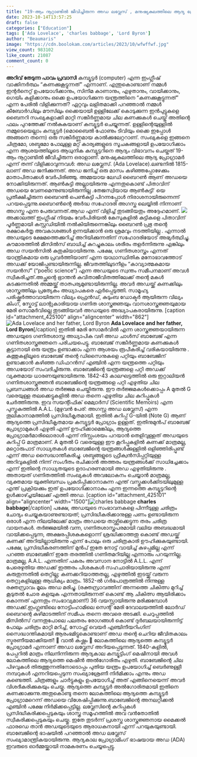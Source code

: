 ```yaml
---
title: "19-ആം നൂറ്റാണ്ടില്‍ ജീവിച്ചിരുന്ന അഡ ലവ്ലേസ് , മനുഷ്യകുലത്തിലെ ആദ്യ പ്രോഗ്രാമര്‍"
date: 2023-10-14T13:57:25
draft: false
categories: ["Education"]
tags: ['Ada Lovelace', 'charles babbage', 'Lord Byron']
author: "Beaumaris"
image: "https://cdn.boolokam.com/articles/2023/10/wfwffwf.jpg"
view_count: 983102
like_count: 21087
comment_count: 0
---
```


**അറിവ് തേടുന്ന പാവം പ്രവാസി** കമ്പ്യൂട്ടര്‍ (computer) എന്ന ഇംഗ്ലീഷ് വാക്കിനര്‍ത്ഥം “കണക്കുകൂട്ടുന്നത്” എന്നാണ്. എന്തുകൊണ്ടാണ് നമ്മള്‍ ഇന്റര്‍നെറ്റ് ഉപയോഗിക്കാനും, സിനിമ കാണാനും, എഴുതാനും, വായിക്കാനും, ഗെയിം കളിക്കാനും ഒക്കെ ഉപയോഗിക്കുന്ന യന്ത്രത്തിനെ “കണക്കുകൂട്ടുന്നത്” എന്ന പേരില്‍ വിളിക്കുന്നത്? ഏറ്റവും ലളിതമാക്കി പറഞ്ഞാല്‍ നമ്മള്‍ കീബോര്‍ഡിലും മൗസിലും ഒക്കെയായി ഉള്ളിലേക്ക് കൊടുക്കുന്ന ഇന്‍പുട്ടുകളെ ബൈനറി സംഖ്യകളാക്കി മാറ്റി സങ്കീര്‍ണ്ണമായ ചില കണക്കുകള്‍ ചെയ്ത് അതിന്റെ ഫലം പുറത്തേക്ക് നല്‍കുകയാണ് കമ്പ്യൂട്ടര്‍ ചെയ്യുന്നത്. ഉള്ളിന്റെയുള്ളില്‍ നമ്മുടെയെല്ലാം കമ്പ്യൂട്ടര്‍ (മൊബൈല്‍ ഫോണും ടിവിയും ഒക്കെ ഇപ്പോള്‍ അങ്ങനെ തന്നെ) ഒരു സങ്കീര്‍ണ്ണമായ കാല്‍ക്കുലേറ്ററാണ്. സംഖ്യകളെ ഇങ്ങനെ ചിത്രമോ, ശബ്ദമോ പോലുള്ള മറ്റ് കാര്യങ്ങളുടെ സൂചകങ്ങളായി ഉപയോഗിക്കാം എന്ന ആശയത്തിലൂടെ ആധുനിക കമ്പ്യൂട്ടറിനെ ആദ്യം വിഭാവനം ചെയ്തത് 19-ആം നൂറ്റാണ്ടില്‍ ജീവിച്ചിരുന്ന ഒരാളാണ്. മനുഷ്യകുലത്തിലെ ആദ്യ പ്രോഗ്രാമര്‍ എന്ന് തന്ന് വിളിക്കാവുന്നവള്‍: അഡ ലവ്ലേസ്. (Ada Lovelace).ലണ്ടനില്‍ 1815-ലാണ് അഡ ജനിക്കുന്നത്. അഡ ജനിച്ച് ഒരു മാസം കഴിഞ്ഞപ്പോഴേക്കും മാതാപിതാക്കള്‍ വേര്‍പിരിഞ്ഞു. അമ്മയായ ലേഡി ബൈറണ്‍ ആണ് അഡയെ നോക്കിയിരുന്നത്. ആണ്‍കുട്ടി അല്ലായിരുന്നു എന്നതുകൊണ്ട് പിതാവിന് അഡയെ വേണമെന്നുണ്ടായിരുന്നില്ല .തേജസ്വിയായ ആൺകുട്ടി' യെ പ്രതീക്ഷിച്ചിരുന്ന ബൈറൺ പെൺകുട്ടി പിറന്നപ്പോൾ നിരാശനായിരുന്നെന്ന് പറയപ്പെടുന്നു.ബൈറൺന്റെ അർദ്ധ സഹോദരി അഗസ്ത ലെയ്യിൽ നിന്നാണ് അഗസ്ത എന്ന പേരുവന്നത്.ആഡ എന്ന് വിളിച്ച് തുടങ്ങിയതും അദ്ദേഹമാണ്. ![](https://cdn.boolokam.com/articles/2023/10/wfwfwfff-scaled.jpg)അക്കാലത്ത് ഇംഗ്ലീഷ് നിയമം വേർപിരിയൽ കേസുകളിൽ കുട്ടികളെ പിതാവിന് പൂർണ്ണമായി കസ്റ്റഡിയിൽ നൽകിയിരുന്നെങ്കിലും ബൈറൺ പ്രഭു തന്റെ രക്ഷാകർതൃ അവകാശങ്ങൾ ഉന്നയിക്കാൻ ഒരു ശ്രമവും നടത്തിയില്ല . എന്നാൽ അഡയുടെ ക്ഷേമത്തെക്കുറിച്ച് അറിയിക്കുന്നതിന് സഹോദരിയോട് അഭ്യർത്ഥിച്ചു. കൗമാരത്തില്‍ മീസില്‍സ് ബാധിച്ച് കുറച്ചുകാലം ശരീരം തളര്‍ന്നിരുന്നു എങ്കിലും അഡ സയന്‍സില്‍ കുതുകിയായിരുന്നു. പക്ഷേ, ഗണിതശാസ്ത്രം എന്നത് യാന്ത്രികമായ ഒരു പ്രവര്‍ത്തിയാണ് എന്ന യാഥാസ്ഥിതിക മനോഭാവത്തോട് അഡക്ക് യോജിപ്പുണ്ടായിരുന്നില്ല. ജീവതത്തിലുടനീളം “കാവ്യാത്മകമായ സയന്‍സ്” (“poetic science”) എന്ന അഡയുടെ സ്വന്തം സമീപനമാണ് അവള്‍ സ്വീകരിച്ചത്.അച്ഛന്റെ ഭ്രാന്തന്‍ കവിതാജീവിതത്തിലേക്ക് തന്റെ മകള്‍ കടക്കുന്നതില്‍ അമ്മയ്ക്ക് താത്പര്യമുണ്ടായിരുന്നില്ല. അവര്‍ അഡയ്ക്ക് കണക്കിലും ശാസ്ത്രത്തിലും പ്രത്യേകം അധ്യാപകരെ ഏര്‍പ്പെടുത്തി. സാമൂഹ്യ പരിഷ്ക്കര്‍ത്താവായിരുന്ന വില്യം ഫ്രെന്‍ഡ്, കുടുംബ ഡോക്ടര്‍ ആയിരുന്ന വില്യം കിംഗ്, സ്കോട്ട് ലാന്റുകാരിയായ ഗണിത ശാസ്ത്രജ്ഞയും വാനശാസ്ത്രജ്ഞയുമായ മേരി സൊമര്‍വില്ലെ തുടങ്ങിയവര്‍ അഡയുടെ അദ്ധ്യാപകരായിരുന്നു. [caption id="attachment_425100" align="aligncenter" width="862"]![Ada Lovelace and her father, Lord Byron](https://cdn.boolokam.com/articles/2023/10/ffwfwffwwww.jpg) **Ada Lovelace and her father, Lord Byron**[/caption] ഇതിൽ മേരി സോമര്‍വില്‍ എന്ന ശാസ്ത്രജ്ഞയായിരുന്ന അഡയുടെ ഗണിതശാസ്ത്ര അധ്യാപിക വഴി അഡ ചാള്‍സ് ബാബേജ് എന്ന ഗണിതശാസ്ത്രജ്ഞനെ പരിചയപെട്ടു. ബാബേജ് സങ്കീര്‍ണ്ണമായ കണക്കുകള്‍ കൂട്ടാനായി ഒരു യന്ത്രം ഉണ്ടാക്കാം എന്ന ആശയം രൂപീകരിച്ച് വരികയായിരുന്നു . കത്തുകളിലൂടെ ബാബേജ് തന്റെ ഡിസൈനുകളെ പറ്റിയും ബാബേജിന് ഉണ്ടാക്കാന്‍ കഴിഞ്ഞ ഡിഫറന്‍സ് എഞ്ചിന്‍ എന്ന യന്ത്രത്തെ പറ്റിയും അഡയോട് സംവദിച്ചിരുന്നു. ബാബേജിന്റെ യന്ത്രങ്ങളെ പറ്റി അഡക്ക് വ്യക്തമായ ധാരണയുണ്ടായിരുന്നു. 1842-43 കാലഘട്ടത്തില്‍ ഒരു ഇറ്റാലിയന്‍ ഗണിതശാസ്ത്രജ്ഞന്‍ ബാബേജിന്റെ യന്ത്രങ്ങളെ പറ്റി എഴുതിയ ചില പ്രബന്ധങ്ങള്‍ അഡ തര്‍ജ്ജമ ചെയ്തിരുന്നു. ഈ തര്‍ജ്ജമകള്‍ക്കൊപ്പം A മുതല്‍ G വരെയുള്ള തലക്കെട്ടുകളില്‍ അഡ തന്നെ എഴുതിയ ചില കുറിപ്പുകള്‍ ചേര്‍ത്തിരുന്നു. ഇവ സയന്റിഫിക് മെമ്വാര്‍സ് (Scientific Memoirs) എന്ന പുസ്തകത്തില്‍ A.A.L. (മുഴുവന്‍ പേര്: അഗസ്റ്റ അഡ ലവ്ലേസ്) എന്ന തൂലികാനാമത്തില്‍ പ്രസിദ്ധീകൃതമായി. ഇതില്‍ കുറിപ്പ് G-യില്‍ (Note G) ആണ് ആദ്യത്തെ പ്രസിദ്ധീകൃതമായ കമ്പ്യൂട്ടര്‍ പ്രോഗ്രാം ഉള്ളത്. ഇതിനുമുന്‍പ് ബാബേജ് പ്രോഗ്രാമുകള്‍ എഴുതി എന്ന് ഊഹിക്കാമെങ്കിലും, ആദ്യത്തെ പ്രോഗ്രാമര്‍മാരിലൊരാള്‍ എന്ന് നിസ്സംശയം പറയാന്‍ തെളിവുള്ളത് അഡയുടെ കുറിപ്പ് G മാത്രമാണ്. A മുതല്‍ G വരെയുള്ള ഈ കൂറിപ്പുകളില്‍ കണക്ക് മാത്രമല്ല, മറ്റൊരുപാട് സാധ്യതകള്‍ ബാബേജിന്റെ യന്ത്രങ്ങള്‍ക്കുള്ളില്‍ ഒളിഞ്ഞിരിപ്പുണ്ട് എന്ന് അഡ സൈദ്ധാന്തീകരിച്ചു. ശബ്ദങ്ങളുടെ ഫ്രീക്വന്‍സിപ്പറ്റിയുള്ള അറിവുകളില്‍ നിന്ന് സംഗീതം രചിക്കാന്‍ അത്തരം യന്ത്രങ്ങള്‍ക്ക് സാധിച്ചേക്കാം എന്ന് ഇതിന്റെ സാധ്യതയുടെ ഉദാഹരണമായി അഡ എഴുതിയിരുന്നു . അതായത് ഗണിതത്തില്‍ സംഖ്യകള്‍ അവലോകനം ചെയ്യാന്‍ മാത്രമല്ല, വ്യക്തമായ യുക്തിബന്ധം പ്രകടിപ്പിക്കാനാകുന്ന എന്ത് വസ്തുക്കള്‍ക്കിടയിലുമുള്ള എന്ത് പ്രക്രിയക്കും ഇത് ഉപയോഗിക്കാനാകും എന്ന ഇന്നത്തെ കമ്പ്യൂട്ടറിന്റെ ഉള്‍ക്കാഴ്ച്ചയിലേക്ക് എത്തി അഡ. [caption id="attachment_425101" align="aligncenter" width="1500"]![charles babbage](https://cdn.boolokam.com/articles/2023/10/cacaaca.jpg) **charles babbage**[/caption] പക്ഷേ, അഡയുടെ സംഭാവനകളെ പിന്നീടുള്ള ചരിത്രം ചോദ്യം ചെയ്യുകയാണുണ്ടായത്; പ്രസിദ്ധീകരിക്കാനുള്ള പണം ഉണ്ടായിരുന്ന ഒരാള്‍ എന്ന നിലയിലേക്ക് മാത്രം അഡയെ താഴ്ത്തിക്കെട്ടുന്ന തരം ചരിത്ര വായനകള്‍. തര്‍ജ്ജമയില്‍ വന്ന, ഗണിതശാസ്ത്രപരമായി വലിയ അബദ്ധമായി വായിക്കപ്പെടുന്ന, അക്ഷരപ്പിശകുകളൊന്ന് ശ്രദ്ധിക്കാത്തതു കൊണ്ട് അഡയ്ക്ക് കണക്ക് അറിയില്ലായിരുന്നു എന്ന് പോലും ഒരു ചരിത്രകാരി ഊഹിക്കുകയുണ്ടായി. പക്ഷേ, പ്രസിദ്ധീകരണത്തിന് മുന്‍പ് ഇതേ നോട്ട് വായിച്ച് കുഴപ്പമില്ല എന്ന് പറഞ്ഞ ബാബേജിന് ഇതേ തരത്തില്‍ ഗണിതമറിയില്ല എന്നാരും പറയുന്നില്ല. മാത്രമല്ല, A.A.L. എന്നതിന് പകരം അവസാന നോട്ടില്‍ A.L.L. എന്ന് പേരെഴുതിയ അഡക്ക് ഇത്തരം പിശകുകള്‍ സഹചാരിയായിരുന്നു എന്ന് കരുതുന്നതില്‍ തെറ്റില്ല; കണക്കറിയാത്തതല്ല, എഴുത്തില്‍ ഇടയ്ക്ക് വരുന്ന തെറ്റുകളിലുള്ള ആധിക്യം മാത്രം. 1852-ല്‍ ഗര്‍ഭപാത്രത്തില്‍ നിന്നുള്ള രക്തസ്രാവം മൂലം അഡ മരിച്ചു. (രക്തസ്രാവത്തിന് അന്നത്തെ ചികിത്സ മുറിച്ച് കൂടുതല്‍ ചോര കളയുക എന്നതായിരുന്നത് കൊണ്ട് ആ ചികിത്സ ആയിരിക്കാം കൊന്നത് എന്നതും സംഭാവ്യമാണ്!) 36 വയസ്സായിരുന്നു മരിക്കുമ്പോള്‍ അഡക്ക്.ഇംഗ്ലണ്ടിലെ നോട്ടിംഹാമിലെ സെന്റ് മേരി ദേവാലയത്തില്‍ ലോര്‍ഡ് ബൈറന്റെ കുഴിമാടത്തിന് സമീപം തന്നെ അവരെ അടക്കി. ചെറുപ്പത്തില്‍ മീസില്‍സ് വന്നതുപോലെ പലതരം രോഗങ്ങള്‍ കൊണ്ട് ദുര്‍ബലയായിരുന്നിട്ട് പോലും ചരിത്രം മാറ്റി മറിച്ച്, സോഫ്റ്റ് വെയര്‍ എഞ്ചിനീയറിംഗിന് സൈദ്ധാന്തികമായി ആരംഭമിട്ടുകൊണ്ടാണ് അഡ തന്റെ ചെറിയ ജീവിതകാലം സ്മരണീയമാക്കിയത്! 💢 വാൽ കഷ്ണം 💢 ലോകത്തിലെ ആദ്യത്തെ കമ്പ്യൂട്ടർ പ്രോഗ്രാമർ എന്നാണ് അഡാ ലവ്ലേസ് അറിയപ്പെടുന്നത്. 1840-കളിൽ, പേപ്പറിൽ മാത്രം നിലനിന്നിരുന്ന ആദ്യകാല കമ്പ്യൂട്ടിംഗ് മെഷീനായി അവൾ ലോകത്തിലെ ആദ്യത്തെ മെഷീൻ അൽഗോരിതം എഴുതി. ബാബേജിന്റെ ചില പിഴവുകള്‍ തിരുത്തുന്നതിനോടൊപ്പം പുതിയ യന്ത്രം ഉപയോഗിച്ച് ബെര്‍ണുള്ളീ നമ്പറുകള്‍ എന്നറിയപ്പെടുന്ന സംഖ്യാശ്രേണീ നിര്‍മിക്കാം എന്നും അഡ കണ്ടെത്തി. ചിത്രങ്ങളൂം ചാര്‍ട്ടുകളും ഉപയോഗിച്ച് അത് എങ്ങിനെയെന്ന് അവര്‍ വിശദീകരിക്കുകയും ചെയ്തു. ആദ്യത്തെ കമ്പ്യൂട്ടര്‍ അല്‍ഗോരിതമായി ഇതിനെ കണക്കാക്കുന്നു.അതുകൊണ്ടു തന്നെ ലോകത്തിലെ ആദ്യത്തെ കമ്പ്യൂട്ടര്‍ പ്രോഗ്രാമറെന്ന് അഡയെ വിശേഷിപ്പിക്കുന്നു.ബാബേജിന്റെ അനലറ്റിക്കല്‍ എഞ്ചിന്‍ പക്ഷേ നിര്‍മിക്കപ്പെട്ടില്ല. ലവ്ലേസിന്റെ കുറിപ്പുകള്‍ പ്രസിദ്ധീകരിക്കപ്പെടുകയും ശാസ്ത്ര സമൂഹത്തില്‍ അവ വന്‍തോതില്‍ സ്വീകരിക്കപ്പെടുകയും ചെയ്തു. ഇതേ തുടര്‍ന്ന് പ്രശസ്ത ശാസ്ത്രജ്ഞനായ മൈക്കല്‍ ഫാരഡെ താന്‍ അഡയുടെയുടെ ആരാധകനായി എന്ന് പറയുകയുണ്ടായി. ബാബേജിന്റെ ഭാഷയില്‍ പറഞ്ഞാല്‍ അഡ ലവ്ലേസ് സംഖ്യാമാന്ത്രികയായിരുന്നു. ആദ്യകാല പ്രോഗ്രാമിംഗ് ഭാഷയായ അഡ (ADA) ഇവരുടെ ഓര്‍മ്മയ്ക്കായി നാമകരണം ചെയ്യപ്പെട്ടു.
